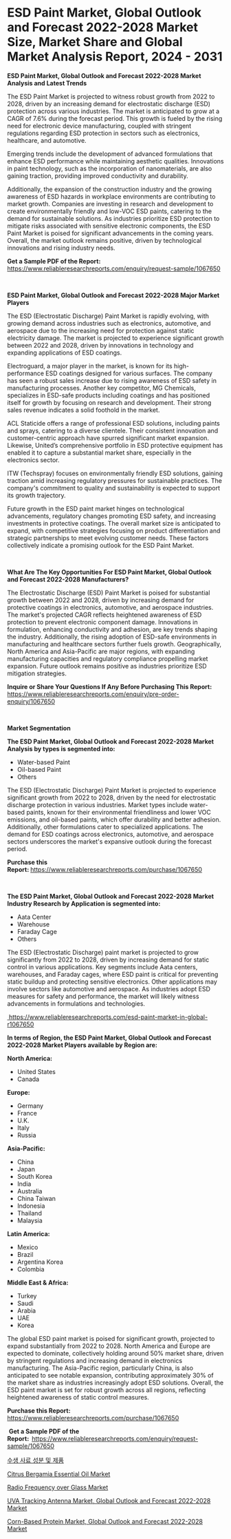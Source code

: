 <p><h1>ESD Paint Market, Global Outlook and Forecast 2022-2028 Market Size, Market Share and Global Market Analysis Report, 2024 - 2031</h1></p><p><strong>ESD Paint Market, Global Outlook and Forecast 2022-2028 Market Analysis and Latest Trends</strong></p>
<p><p>The ESD Paint Market is projected to witness robust growth from 2022 to 2028, driven by an increasing demand for electrostatic discharge (ESD) protection across various industries. The market is anticipated to grow at a CAGR of 7.6% during the forecast period. This growth is fueled by the rising need for electronic device manufacturing, coupled with stringent regulations regarding ESD protection in sectors such as electronics, healthcare, and automotive. </p><p>Emerging trends include the development of advanced formulations that enhance ESD performance while maintaining aesthetic qualities. Innovations in paint technology, such as the incorporation of nanomaterials, are also gaining traction, providing improved conductivity and durability. </p><p>Additionally, the expansion of the construction industry and the growing awareness of ESD hazards in workplace environments are contributing to market growth. Companies are investing in research and development to create environmentally friendly and low-VOC ESD paints, catering to the demand for sustainable solutions. As industries prioritize ESD protection to mitigate risks associated with sensitive electronic components, the ESD Paint Market is poised for significant advancements in the coming years. Overall, the market outlook remains positive, driven by technological innovations and rising industry needs.</p></p>
<p><strong>Get a Sample PDF of the Report:&nbsp;</strong> <a href="https://www.reliableresearchreports.com/enquiry/request-sample/1067650">https://www.reliableresearchreports.com/enquiry/request-sample/1067650</a></p>
<p>&nbsp;</p>
<p><strong>ESD Paint Market, Global Outlook and Forecast 2022-2028 Major Market Players</strong></p>
<p><p>The ESD (Electrostatic Discharge) Paint Market is rapidly evolving, with growing demand across industries such as electronics, automotive, and aerospace due to the increasing need for protection against static electricity damage. The market is projected to experience significant growth between 2022 and 2028, driven by innovations in technology and expanding applications of ESD coatings.</p><p>Electroguard, a major player in the market, is known for its high-performance ESD coatings designed for various surfaces. The company has seen a robust sales increase due to rising awareness of ESD safety in manufacturing processes. Another key competitor, MG Chemicals, specializes in ESD-safe products including coatings and has positioned itself for growth by focusing on research and development. Their strong sales revenue indicates a solid foothold in the market.</p><p>ACL Staticide offers a range of professional ESD solutions, including paints and sprays, catering to a diverse clientele. Their consistent innovation and customer-centric approach have spurred significant market expansion. Likewise, United’s comprehensive portfolio in ESD protective equipment has enabled it to capture a substantial market share, especially in the electronics sector.</p><p>ITW (Techspray) focuses on environmentally friendly ESD solutions, gaining traction amid increasing regulatory pressures for sustainable practices. The company's commitment to quality and sustainability is expected to support its growth trajectory.</p><p>Future growth in the ESD paint market hinges on technological advancements, regulatory changes promoting ESD safety, and increasing investments in protective coatings. The overall market size is anticipated to expand, with competitive strategies focusing on product differentiation and strategic partnerships to meet evolving customer needs. These factors collectively indicate a promising outlook for the ESD Paint Market.</p></p>
<p>&nbsp;</p>
<p><strong>What Are The Key Opportunities For ESD Paint Market, Global Outlook and Forecast 2022-2028 Manufacturers?</strong></p>
<p><p>The Electrostatic Discharge (ESD) Paint Market is poised for substantial growth between 2022 and 2028, driven by increasing demand for protective coatings in electronics, automotive, and aerospace industries. The market's projected CAGR reflects heightened awareness of ESD protection to prevent electronic component damage. Innovations in formulation, enhancing conductivity and adhesion, are key trends shaping the industry. Additionally, the rising adoption of ESD-safe environments in manufacturing and healthcare sectors further fuels growth. Geographically, North America and Asia-Pacific are major regions, with expanding manufacturing capacities and regulatory compliance propelling market expansion. Future outlook remains positive as industries prioritize ESD mitigation strategies.</p></p>
<p><strong>Inquire or Share Your Questions If Any Before Purchasing This Report:</strong> <a href="https://www.reliableresearchreports.com/enquiry/pre-order-enquiry/1067650">https://www.reliableresearchreports.com/enquiry/pre-order-enquiry/1067650</a></p>
<p>&nbsp;</p>
<p><strong>Market Segmentation</strong></p>
<p><strong>The ESD Paint Market, Global Outlook and Forecast 2022-2028 Market Analysis by types is segmented into:</strong></p>
<p><ul><li>Water-based Paint</li><li>Oil-based Paint</li><li>Others</li></ul></p>
<p><p>The ESD (Electrostatic Discharge) Paint Market is projected to experience significant growth from 2022 to 2028, driven by the need for electrostatic discharge protection in various industries. Market types include water-based paints, known for their environmental friendliness and lower VOC emissions, and oil-based paints, which offer durability and better adhesion. Additionally, other formulations cater to specialized applications. The demand for ESD coatings across electronics, automotive, and aerospace sectors underscores the market's expansive outlook during the forecast period.</p></p>
<p><strong>Purchase this Report:&nbsp;</strong><a href="https://www.reliableresearchreports.com/purchase/1067650">https://www.reliableresearchreports.com/purchase/1067650</a></p>
<p>&nbsp;</p>
<p><strong>The ESD Paint Market, Global Outlook and Forecast 2022-2028 Market Industry Research by Application is segmented into:</strong></p>
<p><ul><li>Aata Center</li><li>Warehouse</li><li>Faraday Cage</li><li>Others</li></ul></p>
<p><p>The ESD (Electrostatic Discharge) paint market is projected to grow significantly from 2022 to 2028, driven by increasing demand for static control in various applications. Key segments include Aata centers, warehouses, and Faraday cages, where ESD paint is critical for preventing static buildup and protecting sensitive electronics. Other applications may involve sectors like automotive and aerospace. As industries adopt ESD measures for safety and performance, the market will likely witness advancements in formulations and technologies.</p></p>
<p><a href="https://www.reliableresearchreports.com/esd-paint-market-in-global-r1067650">&nbsp;https://www.reliableresearchreports.com/esd-paint-market-in-global-r1067650</a></p>
<p><strong>In terms of Region, the ESD Paint Market, Global Outlook and Forecast 2022-2028 Market Players available by Region are:</strong></p>
<p>
    <p> <strong> North America: </strong>
        <ul>
            <li>United States</li>
            <li>Canada</li>
        </ul>
        </p> 
    <p> <strong> Europe: </strong>
        <ul>
            <li>Germany</li>
            <li>France</li>
            <li>U.K.</li>
            <li>Italy</li>
            <li>Russia</li>
        </ul>
        </p> 
    <p> <strong> Asia-Pacific: </strong>
        <ul>
            <li>China</li>
            <li>Japan</li>
            <li>South Korea</li>
            <li>India</li>
            <li>Australia</li>
            <li>China Taiwan</li>
            <li>Indonesia</li>
            <li>Thailand</li>
            <li>Malaysia</li>
        </ul>
        </p> 
    <p> <strong> Latin America: </strong>
        <ul>
            <li>Mexico</li>
            <li>Brazil</li>
            <li>Argentina Korea</li>
            <li>Colombia</li>
        </ul>
        </p> 
    <p> <strong> Middle East & Africa: </strong>
        <ul>
            <li>Turkey</li>
            <li>Saudi</li>
            <li>Arabia</li>
            <li>UAE</li>
            <li>Korea</li>
        </ul>
    </p>
    </p>
<p><p>The global ESD paint market is poised for significant growth, projected to expand substantially from 2022 to 2028. North America and Europe are expected to dominate, collectively holding around 50% market share, driven by stringent regulations and increasing demand in electronics manufacturing. The Asia-Pacific region, particularly China, is also anticipated to see notable expansion, contributing approximately 30% of the market share as industries increasingly adopt ESD solutions. Overall, the ESD paint market is set for robust growth across all regions, reflecting heightened awareness of static control measures.</p></p>
<p><strong>Purchase this Report: </strong><a href="https://www.reliableresearchreports.com/purchase/1067650">https://www.reliableresearchreports.com/purchase/1067650</a></p>
<p>&nbsp;<strong>Get a Sample PDF of the Report:&nbsp;&nbsp;</strong><a href="https://www.reliableresearchreports.com/enquiry/request-sample/1067650">https://www.reliableresearchreports.com/enquiry/request-sample/1067650</a></p>
<p><strong></strong></p>
<p><p><a href="https://medium.com/@darrelchjxmz/%EC%88%98%EC%82%B0%EC%9A%A9-%EC%82%AC%EB%A3%8C-%EC%9B%90%EB%A3%8C-%EB%B0%8F-%EC%A0%9C%ED%92%88-%EC%8B%9C%EC%9E%A5-%EC%A0%84%EB%A7%9D-%EC%99%84%EC%A0%84%ED%95%9C-%EC%82%B0%EC%97%85-%EB%B6%84%EC%84%9D-2024%EB%85%84%EB%B6%80%ED%84%B0-2031%EB%85%84%EA%B9%8C%EC%A7%80-848c21306f0b">수생 사료 성분 및 제품</a></p><p><a href="https://www.linkedin.com/pulse/unveiling-market-trends-global-citrus-bergamia-essential-oil-growth-nn6ic?trackingId=TVAuu%2BnkRSGOmo2v32B%2Fzg%3D%3D">Citrus Bergamia Essential Oil Market</a></p><p><a href="https://medium.com/@florianwolf42/radio-frequency-over-glass-market-evolution-global-trends-and-regional-dynamics-2024-2031-d15f95a10fe8">Radio Frequency over Glass Market</a></p><p><a href="https://github.com/santosh758595/Market-Research-Report-List-6/blob/main/uva-tracking-antenna-market-global-outlook-and-forecast-2022-2028-market.md">UVA Tracking Antenna Market, Global Outlook and Forecast 2022-2028 Market</a></p><p><a href="https://github.com/elizabethdagraca/Market-Research-Report-List-4/blob/main/corn-based-protein-market-global-outlook-and-forecast-2022-2028-market.md">Corn-Based Protein Market, Global Outlook and Forecast 2022-2028 Market</a></p></p>